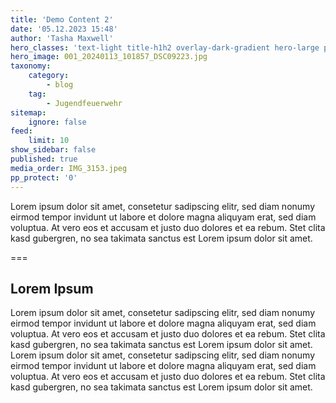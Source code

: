 ```yaml
---
title: 'Demo Content 2'
date: '05.12.2023 15:48'
author: 'Tasha Maxwell'
hero_classes: 'text-light title-h1h2 overlay-dark-gradient hero-large parallax'
hero_image: 001_20240113_101857_DSC09223.jpg
taxonomy:
    category:
        - blog
    tag:
        - Jugendfeuerwehr
sitemap:
    ignore: false
feed:
    limit: 10
show_sidebar: false
published: true
media_order: IMG_3153.jpeg
pp_protect: '0'
---
```


Lorem ipsum dolor sit amet, consetetur sadipscing elitr, sed diam nonumy eirmod tempor invidunt ut labore et dolore magna aliquyam erat, sed diam voluptua. At vero eos et accusam et justo duo dolores et ea rebum. Stet clita kasd gubergren, no sea takimata sanctus est Lorem ipsum dolor sit amet. 

===

## Lorem Ipsum

Lorem ipsum dolor sit amet, consetetur sadipscing elitr, sed diam nonumy eirmod tempor invidunt ut labore et dolore magna aliquyam erat, sed diam voluptua. At vero eos et accusam et justo duo dolores et ea rebum. Stet clita kasd gubergren, no sea takimata sanctus est Lorem ipsum dolor sit amet. Lorem ipsum dolor sit amet, consetetur sadipscing elitr, sed diam nonumy eirmod tempor invidunt ut labore et dolore magna aliquyam erat, sed diam voluptua. At vero eos et accusam et justo duo dolores et ea rebum. Stet clita kasd gubergren, no sea takimata sanctus est Lorem ipsum dolor sit amet.